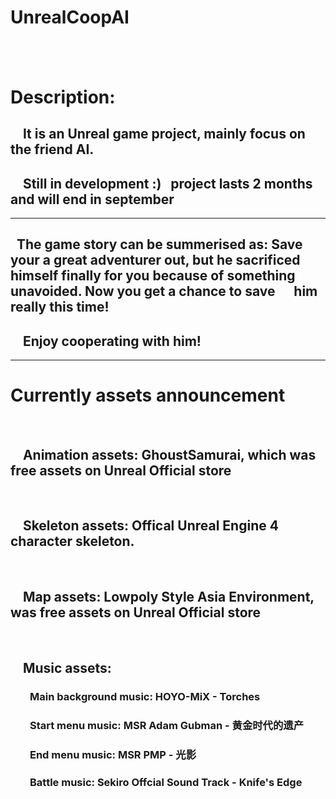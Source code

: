 # UnrealCoopAI  
&emsp;
&emsp;
---
# Description:
## &nbsp;&nbsp;&nbsp;&nbsp;It is an Unreal game project, mainly focus on the friend AI.
## &nbsp;&nbsp;&nbsp;&nbsp;Still in development :)&nbsp;&nbsp;&nbsp;project lasts 2 months and will end in september
---
## &nbsp;&nbsp;The game story can be summerised as: Save your a great adventurer out, but he sacrificed &nbsp;&nbsp;&nbsp;&nbsp; himself finally for you because of something unavoided. Now you get a chance to save  &nbsp;&nbsp;&nbsp;&nbsp;&nbsp;him really this time! &emsp;
## &nbsp;&nbsp;&nbsp;&nbsp;Enjoy cooperating with him!
---
# Currently assets announcement
&emsp;
## &nbsp;&nbsp;&nbsp;&nbsp;Animation assets: GhoustSamurai, which was free assets on Unreal Official store
&emsp;
## &nbsp;&nbsp;&nbsp;&nbsp;Skeleton assets: Offical Unreal Engine 4 character skeleton.
&emsp;
## &nbsp;&nbsp;&nbsp;&nbsp;Map assets: Lowpoly Style Asia Environment, was free assets on Unreal Official store
&emsp;
## &nbsp;&nbsp;&nbsp;&nbsp;Music assets:
### &nbsp;&nbsp;&nbsp;&nbsp;&nbsp;&nbsp;&nbsp;&nbsp;Main background music: HOYO-MiX - Torches
### &nbsp;&nbsp;&nbsp;&nbsp;&nbsp;&nbsp;&nbsp;&nbsp;Start menu music: MSR Adam Gubman - 黄金时代的遗产
### &nbsp;&nbsp;&nbsp;&nbsp;&nbsp;&nbsp;&nbsp;&nbsp;End menu music: MSR PMP - 光影
### &nbsp;&nbsp;&nbsp;&nbsp;&nbsp;&nbsp;&nbsp;&nbsp;Battle music: Sekiro Offcial Sound Track - Knife's Edge
